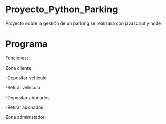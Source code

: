 # Proyecto_Python_Parking
Proyecto sobre la gestión de un parking se realizara con javascript y node

# Programa


Funciones:

Zona cliente:

-Depositar vehículo

-Retirar vehículo

-Depositar abonados

-Retirar abonados


Zona administador:



